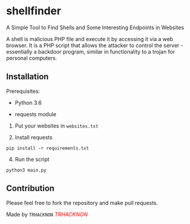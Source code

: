 
# shellfinder

A Simple Tool to Find Shells and Some Interesting Endpoints in Websites

A shell is malicious PHP file and execute it by accessing it via a web browser. It is a PHP script that allows the attacker to control the server - essentially a backdoor program, similar in functionality to a trojan for personal computers.

## Installation 
Prerequisites:

- Python 3.6

- requests module

1. Put your websites in `websites.txt`

2. Install requests
```code
pip install -r requirements.txt
```

4. Run the script
```code
python3 main.py
```

## Contribution
Please feel free to fork the repository and make pull requests.

Made by ``TRHACKNON``
<span style="color:red"> *TRHACKNON*</span>
